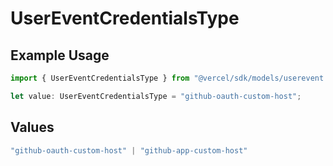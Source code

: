 # UserEventCredentialsType

## Example Usage

```typescript
import { UserEventCredentialsType } from "@vercel/sdk/models/userevent.js";

let value: UserEventCredentialsType = "github-oauth-custom-host";
```

## Values

```typescript
"github-oauth-custom-host" | "github-app-custom-host"
```